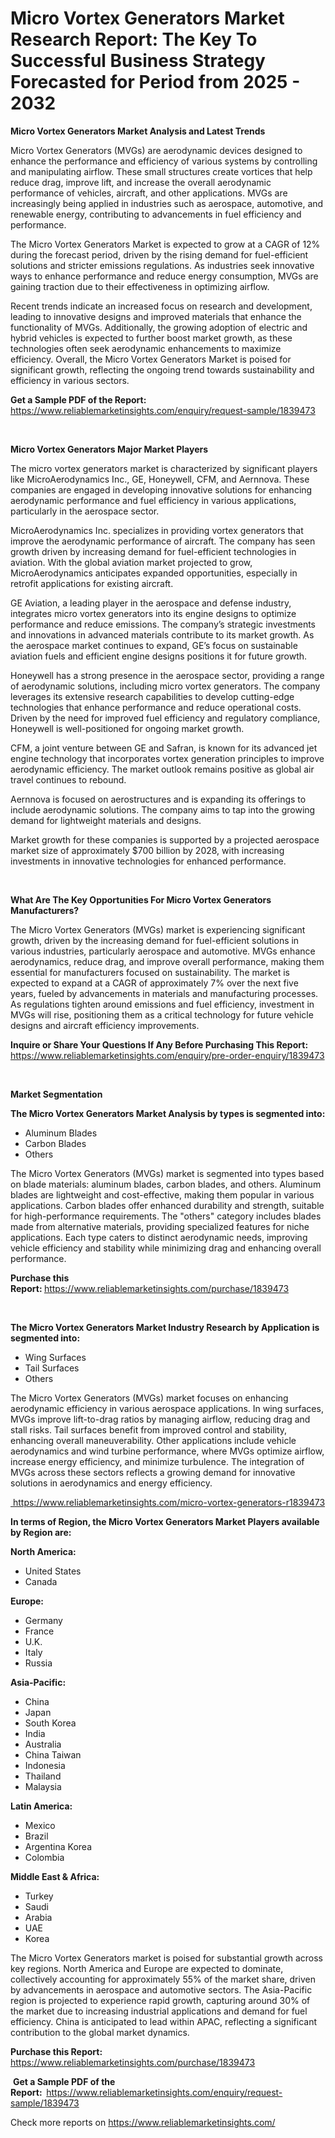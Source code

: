 <p><h1>Micro Vortex Generators Market Research Report: The Key To Successful Business Strategy Forecasted for Period from 2025 - 2032</h1></p><p><strong>Micro Vortex Generators Market Analysis and Latest Trends</strong></p>
<p><p>Micro Vortex Generators (MVGs) are aerodynamic devices designed to enhance the performance and efficiency of various systems by controlling and manipulating airflow. These small structures create vortices that help reduce drag, improve lift, and increase the overall aerodynamic performance of vehicles, aircraft, and other applications. MVGs are increasingly being applied in industries such as aerospace, automotive, and renewable energy, contributing to advancements in fuel efficiency and performance.</p><p>The Micro Vortex Generators Market is expected to grow at a CAGR of 12% during the forecast period, driven by the rising demand for fuel-efficient solutions and stricter emissions regulations. As industries seek innovative ways to enhance performance and reduce energy consumption, MVGs are gaining traction due to their effectiveness in optimizing airflow. </p><p>Recent trends indicate an increased focus on research and development, leading to innovative designs and improved materials that enhance the functionality of MVGs. Additionally, the growing adoption of electric and hybrid vehicles is expected to further boost market growth, as these technologies often seek aerodynamic enhancements to maximize efficiency. Overall, the Micro Vortex Generators Market is poised for significant growth, reflecting the ongoing trend towards sustainability and efficiency in various sectors.</p></p>
<p><strong>Get a Sample PDF of the Report:&nbsp;</strong> <a href="https://www.reliablemarketinsights.com/enquiry/request-sample/1839473?utm_campaign=2669&utm_medium=2&utm_source=Github&utm_content=ia&utm_term=30032025&utm_id=micro-vortex-generators">https://www.reliablemarketinsights.com/enquiry/request-sample/1839473</a></p>
<p>&nbsp;</p>
<p><strong>Micro Vortex Generators Major Market Players</strong></p>
<p><p>The micro vortex generators market is characterized by significant players like MicroAerodynamics Inc., GE, Honeywell, CFM, and Aernnova. These companies are engaged in developing innovative solutions for enhancing aerodynamic performance and fuel efficiency in various applications, particularly in the aerospace sector.</p><p>MicroAerodynamics Inc. specializes in providing vortex generators that improve the aerodynamic performance of aircraft. The company has seen growth driven by increasing demand for fuel-efficient technologies in aviation. With the global aviation market projected to grow, MicroAerodynamics anticipates expanded opportunities, especially in retrofit applications for existing aircraft.</p><p>GE Aviation, a leading player in the aerospace and defense industry, integrates micro vortex generators into its engine designs to optimize performance and reduce emissions. The company’s strategic investments and innovations in advanced materials contribute to its market growth. As the aerospace market continues to expand, GE’s focus on sustainable aviation fuels and efficient engine designs positions it for future growth.</p><p>Honeywell has a strong presence in the aerospace sector, providing a range of aerodynamic solutions, including micro vortex generators. The company leverages its extensive research capabilities to develop cutting-edge technologies that enhance performance and reduce operational costs. Driven by the need for improved fuel efficiency and regulatory compliance, Honeywell is well-positioned for ongoing market growth.</p><p>CFM, a joint venture between GE and Safran, is known for its advanced jet engine technology that incorporates vortex generation principles to improve aerodynamic efficiency. The market outlook remains positive as global air travel continues to rebound.</p><p>Aernnova is focused on aerostructures and is expanding its offerings to include aerodynamic solutions. The company aims to tap into the growing demand for lightweight materials and designs.</p><p>Market growth for these companies is supported by a projected aerospace market size of approximately $700 billion by 2028, with increasing investments in innovative technologies for enhanced performance.</p></p>
<p>&nbsp;</p>
<p><strong>What Are The Key Opportunities For Micro Vortex Generators Manufacturers?</strong></p>
<p><p>The Micro Vortex Generators (MVGs) market is experiencing significant growth, driven by the increasing demand for fuel-efficient solutions in various industries, particularly aerospace and automotive. MVGs enhance aerodynamics, reduce drag, and improve overall performance, making them essential for manufacturers focused on sustainability. The market is expected to expand at a CAGR of approximately 7% over the next five years, fueled by advancements in materials and manufacturing processes. As regulations tighten around emissions and fuel efficiency, investment in MVGs will rise, positioning them as a critical technology for future vehicle designs and aircraft efficiency improvements.</p></p>
<p><strong>Inquire or Share Your Questions If Any Before Purchasing This Report:</strong> <a href="https://www.reliablemarketinsights.com/enquiry/pre-order-enquiry/1839473?utm_campaign=2669&utm_medium=2&utm_source=Github&utm_content=ia&utm_term=30032025&utm_id=micro-vortex-generators">https://www.reliablemarketinsights.com/enquiry/pre-order-enquiry/1839473</a></p>
<p>&nbsp;</p>
<p><strong>Market Segmentation</strong></p>
<p><strong>The Micro Vortex Generators Market Analysis by types is segmented into:</strong></p>
<p><ul><li>Aluminum Blades</li><li>Carbon Blades</li><li>Others</li></ul></p>
<p><p>The Micro Vortex Generators (MVGs) market is segmented into types based on blade materials: aluminum blades, carbon blades, and others. Aluminum blades are lightweight and cost-effective, making them popular in various applications. Carbon blades offer enhanced durability and strength, suitable for high-performance requirements. The "others" category includes blades made from alternative materials, providing specialized features for niche applications. Each type caters to distinct aerodynamic needs, improving vehicle efficiency and stability while minimizing drag and enhancing overall performance.</p></p>
<p><strong>Purchase this Report:&nbsp;</strong><a href="https://www.reliablemarketinsights.com/purchase/1839473?utm_campaign=2669&utm_medium=2&utm_source=Github&utm_content=ia&utm_term=30032025&utm_id=micro-vortex-generators">https://www.reliablemarketinsights.com/purchase/1839473</a></p>
<p>&nbsp;</p>
<p><strong>The Micro Vortex Generators Market Industry Research by Application is segmented into:</strong></p>
<p><ul><li>Wing Surfaces</li><li>Tail Surfaces</li><li>Others</li></ul></p>
<p><p>The Micro Vortex Generators (MVGs) market focuses on enhancing aerodynamic efficiency in various aerospace applications. In wing surfaces, MVGs improve lift-to-drag ratios by managing airflow, reducing drag and stall risks. Tail surfaces benefit from improved control and stability, enhancing overall maneuverability. Other applications include vehicle aerodynamics and wind turbine performance, where MVGs optimize airflow, increase energy efficiency, and minimize turbulence. The integration of MVGs across these sectors reflects a growing demand for innovative solutions in aerodynamics and energy efficiency.</p></p>
<p><a href="https://www.reliablemarketinsights.com/micro-vortex-generators-r1839473?utm_campaign=2669&utm_medium=2&utm_source=Github&utm_content=ia&utm_term=30032025&utm_id=micro-vortex-generators">&nbsp;https://www.reliablemarketinsights.com/micro-vortex-generators-r1839473</a></p>
<p><strong>In terms of Region, the Micro Vortex Generators Market Players available by Region are:</strong></p>
<p>
    <p> <strong> North America: </strong>
        <ul>
            <li>United States</li>
            <li>Canada</li>
        </ul>
        </p> 
    <p> <strong> Europe: </strong>
        <ul>
            <li>Germany</li>
            <li>France</li>
            <li>U.K.</li>
            <li>Italy</li>
            <li>Russia</li>
        </ul>
        </p> 
    <p> <strong> Asia-Pacific: </strong>
        <ul>
            <li>China</li>
            <li>Japan</li>
            <li>South Korea</li>
            <li>India</li>
            <li>Australia</li>
            <li>China Taiwan</li>
            <li>Indonesia</li>
            <li>Thailand</li>
            <li>Malaysia</li>
        </ul>
        </p> 
    <p> <strong> Latin America: </strong>
        <ul>
            <li>Mexico</li>
            <li>Brazil</li>
            <li>Argentina Korea</li>
            <li>Colombia</li>
        </ul>
        </p> 
    <p> <strong> Middle East & Africa: </strong>
        <ul>
            <li>Turkey</li>
            <li>Saudi</li>
            <li>Arabia</li>
            <li>UAE</li>
            <li>Korea</li>
        </ul>
    </p>
    </p>
<p><p>The Micro Vortex Generators market is poised for substantial growth across key regions. North America and Europe are expected to dominate, collectively accounting for approximately 55% of the market share, driven by advancements in aerospace and automotive sectors. The Asia-Pacific region is projected to experience rapid growth, capturing around 30% of the market due to increasing industrial applications and demand for fuel efficiency. China is anticipated to lead within APAC, reflecting a significant contribution to the global market dynamics.</p></p>
<p><strong>Purchase this Report: </strong><a href="https://www.reliablemarketinsights.com/purchase/1839473?utm_campaign=2669&utm_medium=2&utm_source=Github&utm_content=ia&utm_term=30032025&utm_id=micro-vortex-generators">https://www.reliablemarketinsights.com/purchase/1839473</a></p>
<p>&nbsp;<strong>Get a Sample PDF of the Report:&nbsp;&nbsp;</strong><a href="https://www.reliablemarketinsights.com/enquiry/request-sample/1839473?utm_campaign=2669&utm_medium=2&utm_source=Github&utm_content=ia&utm_term=30032025&utm_id=micro-vortex-generators">https://www.reliablemarketinsights.com/enquiry/request-sample/1839473</a></p>
<p><strong></strong></p>
<p>Check more reports on <a href="https://www.reliablemarketinsights.com/?utm_campaign=2669&utm_medium=2&utm_source=Github&utm_content=ia&utm_term=30032025&utm_id=micro-vortex-generators">https://www.reliablemarketinsights.com/</a></p>